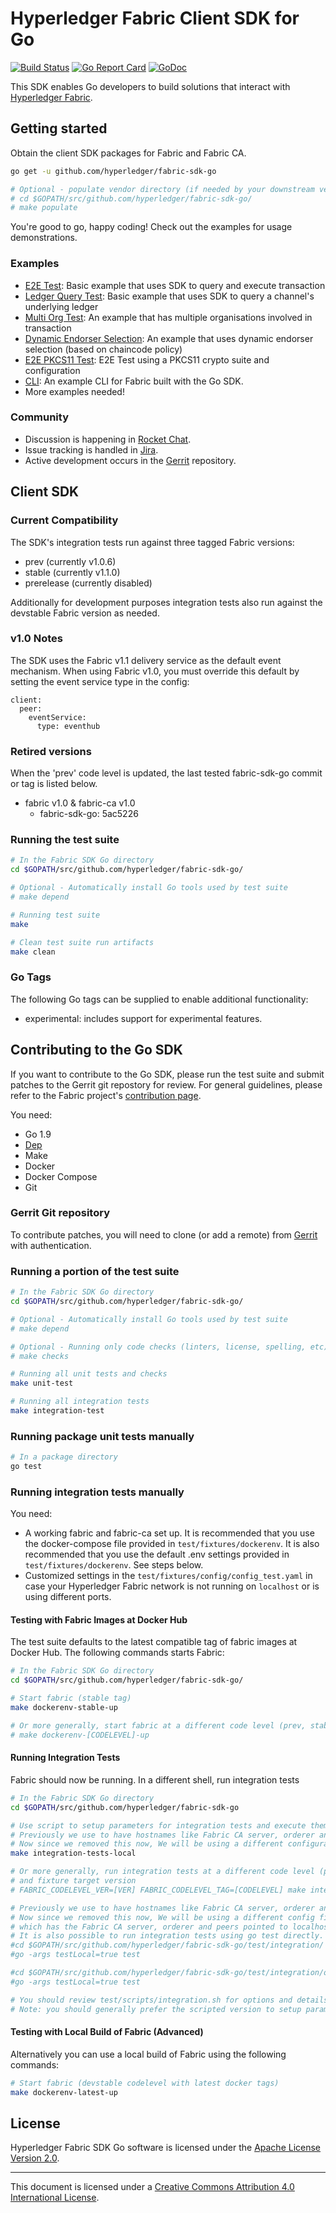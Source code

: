 # Hyperledger Fabric Client SDK for Go

[![Build Status](https://jenkins.hyperledger.org/buildStatus/icon?job=fabric-sdk-go-tests-merge-x86_64)](https://jenkins.hyperledger.org/job/fabric-sdk-go-tests-merge-x86_64)
[![Go Report Card](https://goreportcard.com/badge/github.com/hyperledger/fabric-sdk-go)](https://goreportcard.com/report/github.com/hyperledger/fabric-sdk-go)
[![GoDoc](https://godoc.org/github.com/hyperledger/fabric-sdk-go?status.svg)](https://godoc.org/github.com/hyperledger/fabric-sdk-go)

This SDK enables Go developers to build solutions that interact with [Hyperledger Fabric](http://hyperledger-fabric.readthedocs.io/en/latest/).

## Getting started

Obtain the client SDK packages for Fabric and Fabric CA.

```bash
go get -u github.com/hyperledger/fabric-sdk-go

# Optional - populate vendor directory (if needed by your downstream vendoring solution)
# cd $GOPATH/src/github.com/hyperledger/fabric-sdk-go/
# make populate
```

You're good to go, happy coding! Check out the examples for usage demonstrations.

### Examples

- [E2E Test](test/integration/e2e/end_to_end.go): Basic example that uses SDK to query and execute transaction
- [Ledger Query Test](test/integration/sdk/ledger_queries_test.go): Basic example that uses SDK to query a channel's underlying ledger
- [Multi Org Test](test/integration/orgs/multiple_orgs_test.go): An example that has multiple organisations involved in transaction
- [Dynamic Endorser Selection](test/integration/sdk/sdk_provider_test.go): An example that uses dynamic endorser selection (based on chaincode policy)
- [E2E PKCS11 Test](test/integration/pkcs11/e2e_test.go): E2E Test using a PKCS11 crypto suite and configuration
- [CLI](https://github.com/securekey/fabric-examples/tree/master/fabric-cli/): An example CLI for Fabric built with the Go SDK.
- More examples needed!

### Community

- Discussion is happening in [Rocket Chat](https://chat.hyperledger.org/channel/fabric-sdk-go).
- Issue tracking is handled in [Jira](https://jira.hyperledger.org/secure/RapidBoard.jspa?projectKey=FAB&rapidView=7&view=planning).
- Active development occurs in the [Gerrit](https://gerrit.hyperledger.org/r/#/admin/projects/fabric-sdk-go) repository.

## Client SDK

### Current Compatibility
The SDK's integration tests run against three tagged Fabric versions:
- prev (currently v1.0.6)
- stable (currently v1.1.0)
- prerelease (currently disabled)

Additionally for development purposes integration tests also run against the devstable Fabric version as needed.

### v1.0 Notes
The SDK uses the Fabric v1.1 delivery service as the default event mechanism. When using Fabric v1.0, you must override this default by setting the event service type in the config:

```
client:
  peer:
    eventService:
      type: eventhub
```

### Retired versions
When the 'prev' code level is updated, the last tested fabric-sdk-go commit or tag is listed below.

- fabric v1.0 & fabric-ca v1.0
  - fabric-sdk-go: 5ac5226

### Running the test suite

```bash
# In the Fabric SDK Go directory
cd $GOPATH/src/github.com/hyperledger/fabric-sdk-go/

# Optional - Automatically install Go tools used by test suite
# make depend

# Running test suite
make

# Clean test suite run artifacts
make clean
```

### Go Tags
The following Go tags can be supplied to enable additional functionality:
- experimental: includes support for experimental features.

## Contributing to the Go SDK

If you want to contribute to the Go SDK, please run the test suite and submit patches to the Gerrit git repostory for review. For general guidelines, please refer to the Fabric project's [contribution page](http://hyperledger-fabric.readthedocs.io/en/latest/CONTRIBUTING.html).

You need:

- Go 1.9
- [Dep](https://github.com/golang/dep)
- Make
- Docker
- Docker Compose
- Git

### Gerrit Git repository

To contribute patches, you will need to clone (or add a remote) from [Gerrit](https://gerrit.hyperledger.org/r/#/admin/projects/fabric-sdk-go) with authentication.

### Running a portion of the test suite

```bash
# In the Fabric SDK Go directory
cd $GOPATH/src/github.com/hyperledger/fabric-sdk-go/

# Optional - Automatically install Go tools used by test suite
# make depend

# Optional - Running only code checks (linters, license, spelling, etc)
# make checks

# Running all unit tests and checks
make unit-test

# Running all integration tests
make integration-test
```

### Running package unit tests manually

```bash
# In a package directory
go test
```

### Running integration tests manually

You need:

- A working fabric and fabric-ca set up. It is recommended that you use the docker-compose file provided in `test/fixtures/dockerenv`. It is also recommended that you use the default .env settings provided in `test/fixtures/dockerenv`. See steps below.
- Customized settings in the `test/fixtures/config/config_test.yaml` in case your Hyperledger Fabric network is not running on `localhost` or is using different ports.

#### Testing with Fabric Images at Docker Hub

The test suite defaults to the latest compatible tag of fabric images at Docker Hub.
The following commands starts Fabric:

```bash
# In the Fabric SDK Go directory
cd $GOPATH/src/github.com/hyperledger/fabric-sdk-go/

# Start fabric (stable tag)
make dockerenv-stable-up

# Or more generally, start fabric at a different code level (prev, stable, prerelease, devstable)
# make dockerenv-[CODELEVEL]-up
```

#### Running Integration Tests

Fabric should now be running. In a different shell, run integration tests

```bash
# In the Fabric SDK Go directory
cd $GOPATH/src/github.com/hyperledger/fabric-sdk-go

# Use script to setup parameters for integration tests and execute them
# Previously we use to have hostnames like Fabric CA server, orderer and peer pointed to localhost
# Now since we removed this now, We will be using a different configuration
make integration-tests-local

# Or more generally, run integration tests at a different code level (prev, stable, prerelease, devstable)
# and fixture target version
# FABRIC_CODELEVEL_VER=[VER] FABRIC_CODELEVEL_TAG=[CODELEVEL] make integration-tests-local
```


```bash
# Previously we use to have hostnames like Fabric CA server, orderer and peer pointed to localhost
# Now since we removed this now, We will be using a different config file config_test_local.yaml
# which has the Fabric CA server, orderer and peers pointed to localhost
# It is also possible to run integration tests using go test directly. For example:
#cd $GOPATH/src/github.com/hyperledger/fabric-sdk-go/test/integration/
#go -args testLocal=true test

#cd $GOPATH/src/github.com/hyperledger/fabric-sdk-go/test/integration/orgs
#go -args testLocal=true test

# You should review test/scripts/integration.sh for options and details.
# Note: you should generally prefer the scripted version to setup parameters for you.
```

#### Testing with Local Build of Fabric (Advanced)

Alternatively you can use a local build of Fabric using the following commands:

```bash
# Start fabric (devstable codelevel with latest docker tags)
make dockerenv-latest-up
```

## License

Hyperledger Fabric SDK Go software is licensed under the [Apache License Version 2.0](LICENSE).

---
This document is licensed under a <a rel="license" href="http://creativecommons.org/licenses/by/4.0/">Creative Commons Attribution 4.0 International License</a>.